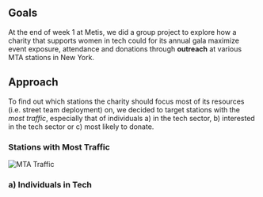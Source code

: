 ## Goals
At the end of week 1 at Metis, we did a group project to explore how a charity that supports women in tech could for its annual gala maximize event exposure, attendance and donations through **outreach** at various MTA stations in New York.

## Approach
To find out which stations the charity should focus most of its resources (i.e. street team deployment) on, we decided to target stations with the *most traffic*, especially that of individuals a) in the tech sector, b) interested in the tech sector or c) most likely to donate.

### Stations with Most Traffic

![MTA Traffic](https://github.com/Karawkz/karawkz.github.io/blob/master/MTAtraffic.png?raw=true)

### a) Individuals in Tech
